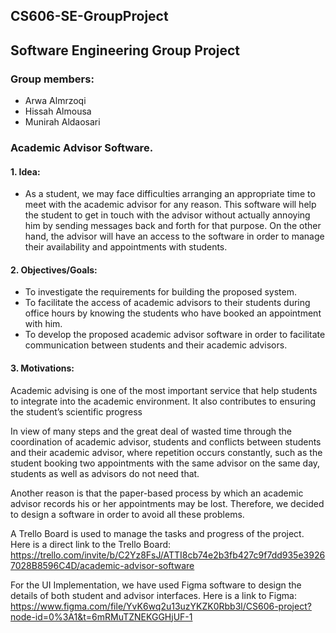 ## CS606-SE-GroupProject
## Software Engineering Group Project 

### Group members: 
- Arwa Almrzoqi			
- Hissah Almousa			
- Munirah Aldaosari			


### Academic Advisor Software. 

#### 1. Idea: 
- As a student, we may face difficulties arranging an appropriate time to meet with the academic advisor for any reason. This software will help the student to get 		in touch with the advisor without actually annoying him by sending messages back and forth for that purpose. On the other hand, the advisor will have an access to 		 the software in order to manage their availability and appointments with students. 

#### 2. Objectives/Goals:
- To investigate the requirements for building the proposed system.
- To facilitate the access of academic advisors to their students during office hours by knowing the students who have booked an appointment with him.
- To develop the proposed academic advisor software in order to facilitate communication between students and their academic advisors.

#### 3. Motivations: 
Academic advising is one of the most important service that help students to integrate into the academic environment. It also contributes to ensuring the student’s scientific progress 

In view of many steps and the great deal of wasted time through the coordination of academic advisor, students and conflicts between students and their academic advisor, where repetition occurs constantly, such as the student booking two appointments with the same advisor on the same day, students as well as advisors do not need that. 

Another reason is that the paper-based process by which an academic advisor records his or her appointments may be lost. Therefore, we decided to design a software in order to avoid all these problems. 




A Trello Board is used to manage the tasks and progress of the project.
Here is a direct link to the Trello Board: https://trello.com/invite/b/C2Yz8FsJ/ATTI8cb74e2b3fb427c9f7dd935e39267028B8596C4D/academic-advisor-software

For the UI Implementation, we have used Figma software to design the details of both student and advisor interfaces.
Here is a link to Figma: https://www.figma.com/file/YvK6wq2u13uzYKZK0Rbb3l/CS606-project?node-id=0%3A1&t=6mRMuTZNEKGGHjUF-1
